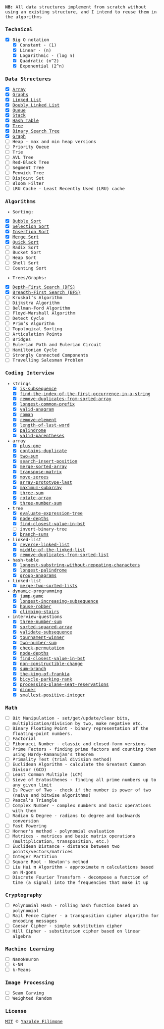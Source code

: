 <samp>

**NB:** All data structures implement from scratch without using an existing structure, and I intend to reuse them in the algorithms

### Technical

- [x] Big O notation
  - [x] Constant - (1)
  - [x] Linear - (n)
  - [x] Logarithmic - (log n)
  - [x] Quadratic (n^2)
  - [x] Exponential (2^n)

### Data Structures

- [x] [Array](/computer_science/data-structure/arrays/array.js)
- [x] [Graphs](/computer_science/data-structure/graphs/graph.js)
- [x] [Linked List](/computer_science/data-structure/linked-list/linked-list.js)
- [x] [Doubly Linked List](/computer_science/data-structure/linked-list/doubly-linked-list.js)
- [x] [Queue](/computer_science/data-structure/queue/queue.js)
- [x] [Stack](/computer_science/data-structure/stack/stack.js)
- [x] [Hash Table](/computer_science/data-structure/hash-table/hash-table.js)
- [x] [Tree](/computer_science/data-structure/tree/tree.js)
- [x] [Binary Search Tree](/computer_science/data-structure/tree/binary-search-tree.js)
- [x] [Graph](/computer_science/data-structure/graphs/graph.js)
- [ ] Heap - max and min heap versions
- [ ] Priority Queue
- [ ] Trie
- [ ] AVL Tree
- [ ] Red-Black Tree
- [ ] Segment Tree
- [ ] Fenwick Tree
- [ ] Disjoint Set
- [ ] Bloom Filter
- [ ] LRU Cache - Least Recently Used (LRU) cache

### Algorithms

- Sorting:

- [x] [Bubble Sort](/computer_science/algorithms/sorting/bubble-sort.js)
- [x] [Selection Sort](/computer_science/algorithms/sorting/selection-sort.js)
- [x] [Insertion Sort](/computer_science/algorithms/sorting/insertion-sort.js)
- [x] [Merge Sort](/computer_science/algorithms/sorting/merge-sort.js)
- [x] [Quick Sort](/computer_science/algorithms/sorting/quick-sort.js)
- [ ] Radix Sort
- [ ] Bucket Sort
- [ ] Heap Sort
- [ ] Shell Sort
- [ ] Counting Sort

- Trees/Graphs:

- [x] [Depth-First Search (DFS)](/computer_science/algorithms/trees-graphs/depth-first-search.js)
- [x] [Breadth-First Search (BFS)](/computer_science/algorithms/trees-graphs/breadth-first-search.js)
- [ ] Kruskal’s Algorithm
- [ ] Dijkstra Algorithm
- [ ] Bellman-Ford Algorithm
- [ ] Floyd-Warshall Algorithm
- [ ] Detect Cycle
- [ ] Prim’s Algorithm
- [ ] Topological Sorting
- [ ] Articulation Points
- [ ] Bridges
- [ ] Eulerian Path and Eulerian Circuit
- [ ] Hamiltonian Cycle
- [ ] Strongly Connected Components
- [ ] Travelling Salesman Problem

### Coding Interview

- strings
  - [x] [is-subsequence](/coding_interviews/leetcode/easy/strings/is-subsequence.js)
  - [x] [find-the-index-of-the-first-occurrence-in-a-string](/coding_interviews/leetcode/easy/strings/find-the-index-of-the-first-occurrence-in-a-string.js)
  - [x] [remove-duplicates-from-sorted-array](/coding_interviews/leetcode/easy/strings/remove-duplicates-from-sorted-array.js)
  - [x] [longest-common-prefix](/coding_interviews/leetcode/easy/strings/longest-common-prefix.js)
  - [x] [valid-anagram](/coding_interviews/leetcode/easy/strings/valid-anagram.js)
  - [x] [roman](/coding_interviews/leetcode/easy/strings/roman.js)
  - [x] [remove-element](/coding_interviews/leetcode/easy/strings/remove-element.js)
  - [x] [length-of-last-word](/coding_interviews/leetcode/easy/strings/length-of-last-word.js)
  - [x] [palindrome](/coding_interviews/leetcode/easy/strings/palindrome.js)
  - [x] [valid-parentheses](/coding_interviews/leetcode/easy/strings/valid-parentheses.js)
- array
  - [x] [plus-one](/coding_interviews/leetcode/easy/array/plus-one.js)
  - [x] [contains-duplicate](/coding_interviews/leetcode/easy/array/contains-duplicate.js)
  - [x] [two-sum](/coding_interviews/leetcode/easy/array/two-sum.js)
  - [x] [search-insert-position](/coding_interviews/leetcode/easy/array/search-insert-position.js)
  - [x] [merge-sorted-array](/coding_interviews/leetcode/easy/array/merge-sorted-array.js)
  - [x] [transpose-matrix](/coding_interviews/leetcode/easy/array/transpose-matrix.js)
  - [x] [move-zeroes](/coding_interviews/leetcode/easy/array/move-zeroes.js)
  - [x] [array-prototype-last](/coding_interviews/leetcode/easy/array/array-prototype-last.js)
  - [x] [maximum-subarray](/coding_interviews/leetcode/easy/array/maximum-subarray.js)
  - [x] [three-sum](/coding_interviews/leetcode/easy/array/three-sum.js)
  - [x] [rotate-array](/coding_interviews/leetcode/easy/array/rotate-array.js)
  - [x] [three-number-sum](/coding_interviews/leetcode/easy/array/three-number-sum.js)
- tree
  - [x] [evaluate-expression-tree](/coding_interviews/leetcode/easy/tree/evaluate-expression-tree.js)
  - [x] [node-depths](/coding_interviews/leetcode/easy/tree/node-depths.js)
  - [x] [find-closest-value-in-bst](/coding_interviews/leetcode/easy/tree/find-closest-value-in-bst.js)
  - [ ] invert-binary-tree
  - [x] [branch-sums](/coding_interviews/leetcode/easy/tree/branch-sums.js)
- linked-list
  - [x] [reverse-linked-list](/coding_interviews/leetcode/easy/linked-list/reverse-linked-list.js)
  - [x] [middle-of-the-linked-list](/coding_interviews/leetcode/easy/linked-list/middle-of-the-linked-list.js)
  - [x] [remove-duplicates-from-sorted-list](/coding_interviews/leetcode/easy/linked-list/remove-duplicates-from-sorted-list.js)
- hash-table
  - [x] [longest-substring-without-repeating-characters](/coding_interviews/leetcode/easy/hash-table/longest-substring-without-repeating-characters.js)
  - [x] [longest-palindrome](/coding_interviews/leetcode/medium/strings/longest-palindrome.js)
  - [x] [group-anagrams](/coding_interviews/leetcode/medium/strings/group-anagrams.js)
- linked-list
  - [x] [merge-two-sorted-lists](/coding_interviews/leetcode/easy/linked-list/merge-two-sorted-lists.js)
- dynamic-programming
  - [x] [jump-game](/coding_interviews/leetcode/medium/dynamic-programming/jump-game.js)
  - [x] [longest-increasing-subsequence](/coding_interviews/leetcode/medium/dynamic-programming/longest-increasing-subsequence.js)
  - [x] [house-robber](/coding_interviews/leetcode/medium/dynamic-programming/house-robber.js)
  - [x] [climbing-stairs](/coding_interviews/leetcode/easy/dynamic-programming/climbing-stairs.js)
- interview-questions
  - [x] [three-number-sum](/coding_interviews/interview-questions/medium/three-number-sum.js)
  - [x] [sorted-squared-array](/coding_interviews/interview-questions/easy/sorted-squared-array.js)
  - [x] [validate-subsequence](/coding_interviews/interview-questions/easy/validate-subsequence.js)
  - [x] [tournament-winner](/coding_interviews/interview-questions/easy/tournament-winner.js)
  - [x] [two-number-sum](/coding_interviews/interview-questions/easy/two-number-sum.js)
  - [x] [check-permutation](/coding_interviews/interview-questions/easy/check-permutation.js)
  - [x] [node-depths](/coding_interviews/interview-questions/easy/node-depths.js)
  - [x] [find-closest-value-in-bst](/coding_interviews/interview-questions/easy/find-closest-value-in-bst.js)
  - [x] [non-constructible-change](/coding_interviews/interview-questions/easy/non-constructible-change.js)
  - [x] [sum-branch](/coding_interviews/interview-questions/easy/sum-branch.js)
  - [x] [the-king-of-frankia](/coding_interviews/codility/the-king-of-frankia.js)
  - [x] [bicycle-parking-rank](/coding_interviews/codility/bicycle-parking-rank.js)
  - [x] [processing-plane-seat-reservations](/coding_interviews/codility/processing-plane-seat-reservations.js)
  - [x] [dinner](/coding_interviews/codility/dinner.js)
  - [x] [smallest-positive-integer](/coding_interviews/codility/smallest-positive-integer.js)

### Math

- [ ] Bit Manipulation - set/get/update/clear bits, multiplication/division by two, make negative etc.
- [ ] Binary Floating Point - binary representation of the floating-point numbers.
- [ ] Factorial
- [ ] Fibonacci Number - classic and closed-form versions
- [ ] Prime Factors - finding prime factors and counting them using Hardy-Ramanujan's theorem
- [ ] Primality Test (trial division method)
- [ ] Euclidean Algorithm - calculate the Greatest Common Divisor (GCD)
- [ ] Least Common Multiple (LCM)
- [ ] Sieve of Eratosthenes - finding all prime numbers up to any given limit
- [ ] Is Power of Two - check if the number is power of two (naive and bitwise algorithms)
- [ ] Pascal's Triangle
- [ ] Complex Number - complex numbers and basic operations with them
- [ ] Radian & Degree - radians to degree and backwards conversion
- [ ] Fast Powering
- [ ] Horner's method - polynomial evaluation
- [ ] Matrices - matrices and basic matrix operations (multiplication, transposition, etc.)
- [ ] Euclidean Distance - distance between two points/vectors/matrices
- [ ] Integer Partition
- [ ] Square Root - Newton's method
- [ ] Liu Hui π Algorithm - approximate π calculations based on N-gons
- [ ] Discrete Fourier Transform - decompose a function of time (a signal) into the frequencies that make it up

### Cryptography

- [ ] Polynomial Hash - rolling hash function based on polynomial
- [ ] Rail Fence Cipher - a transposition cipher algorithm for encoding messages
- [ ] Caesar Cipher - simple substitution cipher
- [ ] Hill Cipher - substitution cipher based on linear algebra

### Machine Learning

- [ ] NanoNeuron
- [ ] k-NN
- [ ] k-Means

### Image Processing

- [ ] Seam Carving
- [ ] Weighted Random

### License

[MIT](https://github.com/yazaldefilimonepinto/algorithms/blob/main/LICENSE) © [Yazalde Filimone](https://www.linkedin.com/in/yazalde-filimone/)

</samp>
